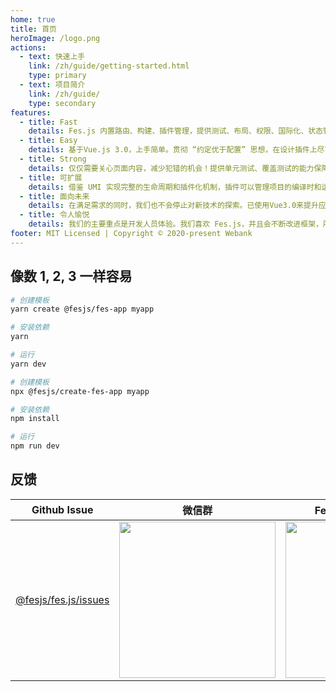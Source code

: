 ```yaml
---
home: true
title: 首页
heroImage: /logo.png
actions:
  - text: 快速上手
    link: /zh/guide/getting-started.html
    type: primary
  - text: 项目简介
    link: /zh/guide/
    type: secondary
features:
  - title: Fast
    details: Fes.js 内置路由、构建、插件管理，提供测试、布局、权限、国际化、状态管理、请求、数据字典、Svg等插件，可以满足大部分日常开发需求。
  - title: Easy
    details: 基于Vue.js 3.0，上手简单。贯彻 “约定优于配置” 思想，在设计插件上尽可能用约定替代配置，依然提供统一的插件配置入口，简单简洁又不失灵活。提供一致性的API入口，一致化的体验，学习起来更轻松。
  - title: Strong
    details: 仅仅需要关心页面内容，减少犯错的机会！提供单元测试、覆盖测试的能力保障项目质量。
  - title: 可扩展
    details: 借鉴 UMI 实现完整的生命周期和插件化机制，插件可以管理项目的编译时和运行时，能力均可以通过插件封装进来，在 Fes.js 中协调有序的运行。
  - title: 面向未来
    details: 在满足需求的同时，我们也不会停止对新技术的探索。已使用Vue3.0来提升应用性能，已使用webpack5提升构建性能和实现微服务，未来会探索vite等新技术。
  - title: 令人愉悦
    details: 我们的主要重点是开发人员体验。我们喜欢 Fes.js，并且会不断改进框架，所以您也喜欢它！期待有吸引力的解决方案，描述性的错误消息，强大的默认值和详细的文档。如果有问题或疑问，我们有用的社区将为您提供帮助。
footer: MIT Licensed | Copyright © 2020-present Webank
---
```


## 像数 1, 2, 3 一样容易

<CodeGroup>
  <CodeGroupItem title="YARN" active>

```bash
# 创建模板
yarn create @fesjs/fes-app myapp

# 安装依赖
yarn 

# 运行
yarn dev
```

  </CodeGroupItem>

  <CodeGroupItem title="NPM">

```bash
# 创建模板
npx @fesjs/create-fes-app myapp

# 安装依赖
npm install 

# 运行  
npm run dev
```

  </CodeGroupItem>
</CodeGroup>

## 反馈

| Github Issue  | 微信群 | Fes.js开源运营小助手 |
| --- | --- | --- |
| [@fesjs/fes.js/issues](https://github.com/WeBankFinTech/fes.js/issues) | <img src="https://i.loli.net/2020/09/11/2XhKtPZd6NFVbDE.png" width="250" /> | <img src="https://i.loli.net/2020/09/16/sxwr62CKhmYOUyV.jpg" height="250"/> |

